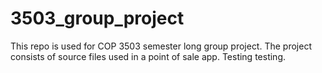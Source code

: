 # 3503_group_project
This repo is used for COP 3503 semester long group project. The project consists of source files used in a point of sale app. Testing testing.
